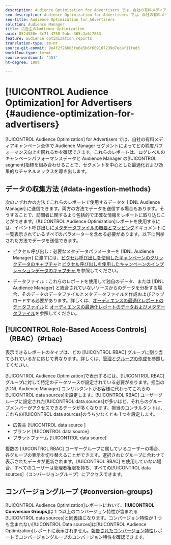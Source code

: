```yaml
---
description: Audience Optimization for Advertisers では、自社の有料メディアキャンペーン全体で Audience Manager セグメントによってどの程度パフォーマンス向上を図れるかを確認できます。これらのレポートは、ログレベルのキャンペーンパフォーマンスデータと Audience Manager のセグメント指標を組み合わせることで、セグメントを中心とした最適化および効果的なチャネルミックスを導き出します。
seo-description: Audience Optimization for Advertisers では、自社の有料メディアキャンペーン全体で Audience Manager セグメントによってどの程度パフォーマンス向上を図れるかを確認できます。これらのレポートは、ログレベルのキャンペーンパフォーマンスデータと Audience Manager のセグメント指標を組み合わせることで、セグメントを中心とした最適化および効果的なチャネルミックスを導き出します。
seo-title: Audience Optimization for Advertisers
solution: Audience Manager
title: 広告主のAudience Optimization
uuid: 852d550e-3c7f-4750-9abc-365c3a6f7883
feature: audience optimization reports
translation-type: tm+mt
source-git-commit: 9e4f2f26b83fe6e5b6f669107239d7edaf11fed3
workflow-type: tm+mt
source-wordcount: '451'
ht-degree: 100%

---
```



# [!UICONTROL Audience Optimization] for Advertisers {#audience-optimization-for-advertisers}

[!UICONTROL Audience Optimization] for Advertisers では、自社の有料メディアキャンペーン全体で Audience Manager セグメントによってどの程度パフォーマンス向上を図れるかを確認できます。これらのレポートは、ログレベルのキャンペーンパフォーマンスデータと Audience Manager の[!UICONTROL segment]指標を組み合わせることで、セグメントを中心とした最適化および効果的なチャネルミックスを導き出します。

## データの収集方法 {#data-ingestion-methods}

次のいずれかの方法でこれらのレポートで使用するデータを [!DNL Audience Manager] に送信できます。両方の方法でデータを送信する場合もあります。そうすることで、訪問者に関するより包括的で正確な情報をレポートに取り込むことができます。[!UICONTROL Audience Optimization]レポートを使用するには、イベント呼び出しに[メタデータファイルの概要とマッピング](../../../reporting/audience-optimization-reports/metadata-files-intro/metadata-file-overview.md)ドキュメントに一覧表示されている&#x200B;*すべて*&#x200B;のパラメーターを含める必要があります。以下に列挙された方法でデータを送信できます。

* ピクセル呼び出し：必要なメタデータパラメーターを [!DNL Audience Manager] に渡すには、[ピクセル呼び出しを使用したキャンペーンのクリックデータのキャプチャ](../../../integration/media-data-integration/click-data-pixels.md)と[ピクセル呼び出しを使用したキャンペーンのインプレッションデータのキャプチャ ](../../../integration/media-data-integration/impression-data-pixels.md)を参照してください。

* データファイル：これらのレポートを使用して独自のデータ、または [!DNL Audience Manager] と統合されていないソースからのデータを分析する場合、そのデータのデータファイルとメタデータファイルを作成およびアップロードする必要があります。詳しくは、[オーディエンスの最適化レポートのデータファイル](../../../reporting/audience-optimization-reports/metadata-files-intro/datafiles-intro.md)と [オーディエンスの最適化レポートのデータおよびメタデータファイル](../../../reporting/audience-optimization-reports/metadata-files-intro/metadata-files-intro.md)を参照してください。

## [!UICONTROL Role-Based Access Controls]（RBAC）{#rbac}

表示できるレポートのタイプは、どの [!UICONTROL RBAC] グループに割り当てられているかに応じて異なります。詳しくは、[管理](../../../features/administration/administration-overview.md)と[グループの作成](../../../features/administration/administration-overview.md#create-group)を参照してください。

[!UICONTROL Audience Optimization]で表示するには、[!UICONTROL RBAC] グループに対して特定のデータソースが設定されている必要があります。担当の [!DNL Audience Manager] コンサルタントがお客様に代わってこれらの[!UICONTROL data sources]を設定します。[!UICONTROL RBAC] ユーザーグループに設定された[!UICONTROL data sources]が多いほど、それらのグループメンバーがアクセスできるデータが多くなります。担当のコンサルタントは、これらの[!UICONTROL data sources]のうち少なくとも 1 つを設定します。

* 広告主 [!UICONTROL data source ]
* ブランド [!UICONTROL data source]
* プラットフォーム [!UICONTROL data source]

複数の [!UICONTROL RBAC] ユーザーグループに属しているユーザーの場合、各グループの表示を切り替えることができます。選択されたグループに合わせて表示されたデータが更新されます。[!UICONTROL RBAC] を使用していない場合、すべてのユーザーは管理者権限を持ち、すべての[!UICONTROL data sources]（コンバージョングループ）にアクセスできます。

## コンバージョングループ {#conversion-groups}

[!UICONTROL Audience Optimization]レポートにおいて、**[!UICONTROL Conversion Groups]**&#x200B;は 1 つ以上のコンバージョン特性が含まれる[!UICONTROL data sources]と同義語になります。コンバージョン特性が 1 つも含まれない[!UICONTROL Data sources]は[!UICONTROL Audience Optimization]レポートに表示されません。[報告されたコンバージョン特性](../../../reporting/audience-optimization-reports/aor-advertisers/reported-conversion-traits.md)レポートでコンバージョングループのコンバージョン特性を確認できます。
